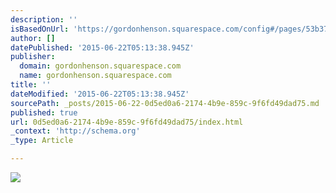```yaml
---
description: ''
isBasedOnUrl: 'https://gordonhenson.squarespace.com/config#/pages/53b37ae7e4b0d035feb81d33|/portrait'
author: []
datePublished: '2015-06-22T05:13:38.945Z'
publisher:
  domain: gordonhenson.squarespace.com
  name: gordonhenson.squarespace.com
title: ''
dateModified: '2015-06-22T05:13:38.945Z'
sourcePath: _posts/2015-06-22-0d5ed0a6-2174-4b9e-859c-9f6fd49dad75.md
published: true
url: 0d5ed0a6-2174-4b9e-859c-9f6fd49dad75/index.html
_context: 'http://schema.org'
_type: Article

---
```

![](https://static1.squarespace.com/static/53b30484e4b0c53f7c858309/53b37ae7e4b0d035feb81d33/53b37b38e4b056a5b6798c9c/1404319138824/7482821348_37109710fc_o.jpg?format=1500w&storage=local)